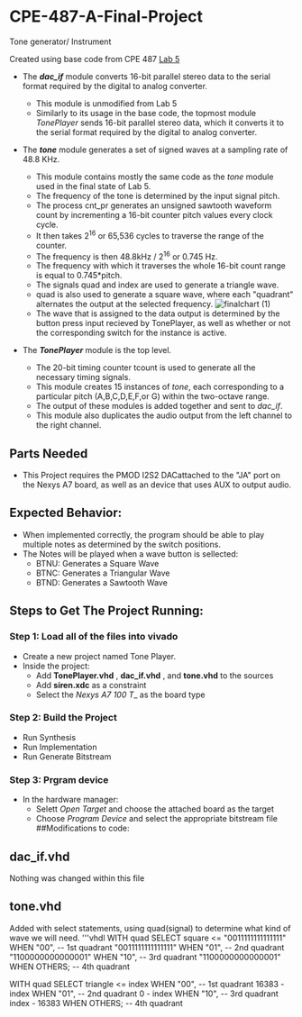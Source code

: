 # CPE-487-A-Final-Project
Tone generator/ Instrument

Created using base code from CPE 487 [Lab 5](https://github.com/byett/dsd/tree/CPE487-Spring2024/Nexys-A7/Lab-5)

* The **_dac_if_** module converts 16-bit parallel stereo data to the serial format required by the digital to analog converter.
  * This module is unmodified from Lab 5
  * Similarly to its usage in the base code, the topmost module *TonePlayer* sends 16-bit parallel stereo data, which it converts it to the serial format required by the digital to analog converter.

* The **_tone_** module generates a set of signed waves at a sampling rate of 48.8 KHz.
  * This module contains mostly the same code as the *tone* module used in the final state of Lab 5.
  * The frequency of the tone is determined by the input signal pitch.
  * The process cnt_pr generates an unsigned sawtooth waveform count by incrementing a 16-bit counter pitch values every clock cycle.
  * It then takes 2<sup>16</sup> or 65,536 cycles to traverse the range of the counter.
  * The frequency is then 48.8kHz / 2<sup>16</sup> or 0.745 Hz.
  * The frequency with which it traverses the whole 16-bit count range is equal to 0.745*pitch.
  * The signals quad and index are used to generate a triangle wave.
  * quad is also used to generate a square wave, where each "quadrant" alternates the output at the selected frequency.
![finalchart (1)](https://github.com/proscio/CPE-487-A-Final-Project/assets/108437018/85642b0d-793b-469d-86ac-911ac0a7107f)
  * The wave that is assigned to the data output is determined by the button press input recieved by TonePlayer, as well as whether or not the corresponding switch for the instance is active.
   
* The **_TonePlayer_** module is the top level.
  * The 20-bit timing counter tcount is used to generate all the necessary timing signals.
  * This module creates 15 instances of *tone*, each corresponding to a particular pitch (A,B,C,D,E,F,or G) within the two-octave range.
  * The output of these modules is added together and sent to *dac_if*.
  * This module also duplicates the audio output from the left channel to the right channel.

## Parts Needed
* This Project requires the PMOD I2S2 DACattached to the "JA" port on the Nexys A7 board, as well as an device that uses AUX to output audio.

## Expected Behavior:
* When implemented correctly, the program should be able to play multiple notes as determined by the switch positions.
* The Notes will be played when a wave button is sellected:
  * BTNU: Generates a Square Wave
  * BTNC: Generates a Triangular Wave
  * BTND: Generates a Sawtooth Wave
## Steps to Get The Project Running:
### Step 1: Load all of the files into vivado
* Create a new project named Tone Player.
* Inside the project:
  * Add **TonePlayer.vhd** , **dac_if.vhd** , and **tone.vhd** to the sources
  * Add **siren.xdc** as a constraint
  * Select the  _Nexys A7 100 T__ as the board type
### Step 2: Build the Project
* Run Synthesis
* Run Implementation
* Run Generate Bitstream
### Step 3: Prgram device
* In the hardware manager:
  * Selett _Open Target_ and choose the attached board as the target
  * Choose _Program Device_ and select the appropriate bitstream file
##Modifications to code:
## dac_if.vhd
Nothing was changed within this file
## tone.vhd
Added with select statements, using quad(signal) to determine what kind of wave we will need.
 '''vhdl
 WITH quad SELECT
	   square <=  "0011111111111111" WHEN "00", -- 1st quadrant
               "0011111111111111" WHEN "01", -- 2nd quadrant
               "1100000000000001" WHEN "10", -- 3rd quadrant
               "1100000000000001" WHEN OTHERS; -- 4th quadrant

  WITH quad SELECT
        triangle <= index WHEN "00", -- 1st quadrant
                16383 - index WHEN "01", -- 2nd quadrant
                0 - index WHEN "10", -- 3rd quadrant
                index - 16383 WHEN OTHERS; -- 4th quadrant
                
